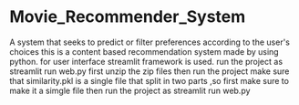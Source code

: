 # Movie_Recommender_System
A system that seeks to predict or filter preferences according to the user's choices
this is a content based recommendation system made by using python.
for user interface streamlit framework is used.
run the project as   streamlit run web.py
first unzip the zip files then run the project
make sure that similarity.pkl is a single file that split in two parts ,so first make sure to make it a simgle file then run the project as streamlit run web.py
